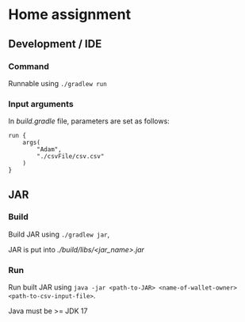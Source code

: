 # Home assignment

## Development / IDE

### Command
Runnable using ```./gradlew run```

### Input arguments
In *build.gradle* file, parameters are set as follows:
```
run {
    args(
        "Adam",
        "./csvFile/csv.csv"
    )
}
```

## JAR

### Build
Build JAR using ```./gradlew jar```,

JAR is put into *./build/libs/<jar_name>.jar*

### Run
Run built JAR using ```java -jar <path-to-JAR> <name-of-wallet-owner> <path-to-csv-input-file>```.

Java must be >= JDK 17